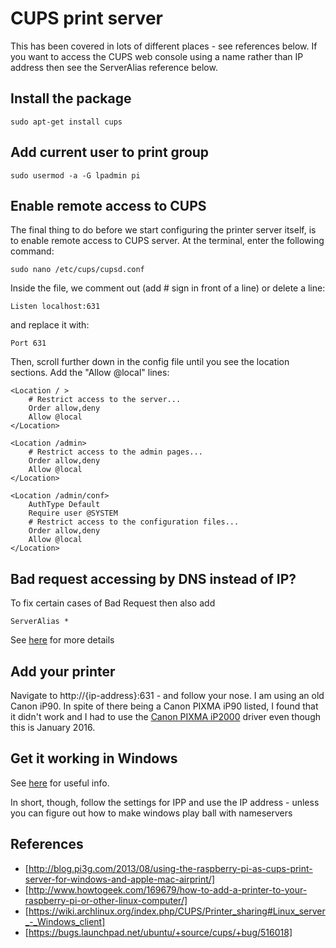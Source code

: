 # CUPS print server
This has been covered in lots of different places - see references below.
If you want to access the CUPS web console using a name rather than IP address then see the
ServerAlias reference below.

## Install the package
    sudo apt-get install cups

## Add current user to print group
    sudo usermod -a -G lpadmin pi

## Enable remote access to CUPS
The final thing to do before we start configuring the printer server itself, is to enable 
remote access to CUPS server. At the terminal, enter the following command:

    sudo nano /etc/cups/cupsd.conf

Inside the file, we comment out (add # sign in front of a line) or delete a line:

    Listen localhost:631

and replace it with:

    Port 631

Then, scroll further down in the config file until you see the 
location sections. Add the "Allow @local" lines:
    
    <Location / >
        # Restrict access to the server...
        Order allow,deny
        Allow @local
    </Location>

    <Location /admin>
        # Restrict access to the admin pages...
        Order allow,deny
        Allow @local
    </Location>

    <Location /admin/conf>
        AuthType Default
        Require user @SYSTEM
        # Restrict access to the configuration files...
        Order allow,deny
        Allow @local
    </Location>

## Bad request accessing by DNS instead of IP?
To fix certain cases of Bad Request then also add

    ServerAlias *

See [here](https://bugs.launchpad.net/ubuntu/+source/cups/+bug/516018) for more details 

## Add your printer
Navigate to http://{ip-address}:631 - and follow your nose. I am using an old Canon iP90. 
In spite of there being a Canon PIXMA iP90 listed, I found that it didn't work and I had 
to use the [Canon PIXMA iP2000](http://www.michaelwood.me.uk/blag/2008/01/30/canon-ip90-gnu-linux-ubuntu/) 
driver even though this is January 2016.

## Get it working in Windows
See [here](https://wiki.archlinux.org/index.php/CUPS/Printer_sharing#Linux_server_-_Windows_client) for useful info.

In short, though, follow the settings for IPP and use the IP address - unless you can figure out how
to make windows play ball with nameservers

## References
 * [http://blog.pi3g.com/2013/08/using-the-raspberry-pi-as-cups-print-server-for-windows-and-apple-mac-airprint/]
 * [http://www.howtogeek.com/169679/how-to-add-a-printer-to-your-raspberry-pi-or-other-linux-computer/]
 * [https://wiki.archlinux.org/index.php/CUPS/Printer_sharing#Linux_server_-_Windows_client]
 * [https://bugs.launchpad.net/ubuntu/+source/cups/+bug/516018] 


